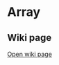 # Array

## Wiki page 

<a href="https://workspace.konfinity.com/javascript/array/-/wikis/01-Array-in-js.md" target="_blank">Open wiki page</a>

